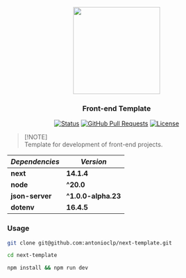 <p align="center">
  <img src="https://www.svgrepo.com/show/368858/nextjs.svg" width="200">
</p>

<h3 align="center">Front-end Template</h3>

<div align="center">

[![Status](https://img.shields.io/badge/status-active-success.svg)](https://github.com/antonioclp/next-template) 
[![GitHub Pull Requests](https://img.shields.io/github/issues-pr/antonioclp/next-template.svg)](https://github.com/antonioclp/next-template)
[![License](https://img.shields.io/badge/license-MIT-blue.svg)](/LICENSE)

</div>

> [!NOTE]\
> Template for development of front-end projects.

| *Dependencies* | *Version*
| --- | --- |
| **next** | **14.1.4** |
| **node** | **^20.0** |
| **json-server** | **^1.0.0-alpha.23** |
| **dotenv** | **16.4.5** |

### Usage

```bash
git clone git@github.com:antonioclp/next-template.git

cd next-template

npm install && npm run dev
```
